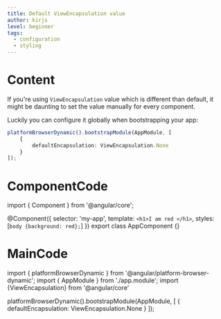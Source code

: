 ```yaml
---
title: Default ViewEncapsulation value
author: kirjs
level: beginner
tags:
  - configuration  
  - styling
---
```

# Content
If you're using `ViewEncapsulation` value which is different than default, it might be daunting to set the value manually for every component. 

Luckily you can configure it globally when bootstrapping your app:

```TypeScript
platformBrowserDynamic().bootstrapModule(AppModule, [
    {
        defaultEncapsulation: ViewEncapsulation.None
    }
]);
``` 

# ComponentCode
  
import { Component } from '@angular/core';

@Component({
  selector: 'my-app',
  template: `<h1>I am red </h1>`,
  styles: [` body {background: red}; `]
})
export class AppComponent {}

# MainCode

import { platformBrowserDynamic } from '@angular/platform-browser-dynamic';
import { AppModule } from './app.module';
import {ViewEncapsulation} from '@angular/core'

platformBrowserDynamic().bootstrapModule(AppModule, [
    {
        defaultEncapsulation: ViewEncapsulation.None
    }
]);
